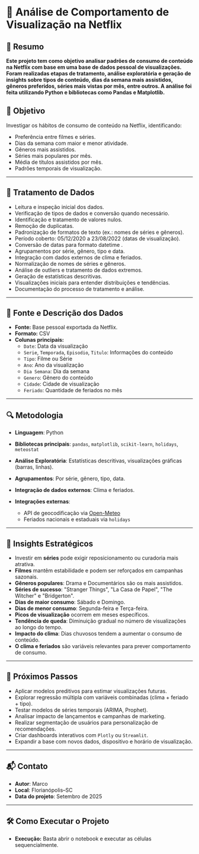 
# 📌 Análise de Comportamento de Visualização na Netflix

## 🧠 Resumo
****Este projeto tem como objetivo analisar padrões de consumo de conteúdo na Netflix com base em uma base de dados pessoal de visualizações. Foram realizadas etapas de tratamento, análise exploratória e geração de insights sobre tipos de conteúdo, dias da semana mais assistidos, gêneros preferidos, séries mais vistas por mês, entre outros. A análise foi feita utilizando Python e bibliotecas como Pandas e Matplotlib.****


## 🎯 Objetivo
Investigar os hábitos de consumo de conteúdo na Netflix, identificando:
- Preferência entre filmes e séries.
- Dias da semana com maior e menor atividade.
- Gêneros mais assistidos.
- Séries mais populares por mês.
- Média de títulos assistidos por mês.
- Padrões temporais de visualização.
---
## 🧹 Tratamento de Dados
- Leitura e inspeção inicial dos dados.
- Verificação de tipos de dados e conversão quando necessário.
- Identificação e tratamento de valores nulos.
- Remoção de duplicatas.
- Padronização de formatos de texto (ex.: nomes de séries e gêneros).
- Período coberto: 05/12/2020 a 23/08/2022 (datas de visualização).
- Conversão de datas para formato datetime .
- Agrupamentos por série, gênero, tipo e data.
- Integração com dados externos de clima e feriados.
- Normalização de nomes de séries e gêneros.
- Análise de outliers e tratamento de dados extremos.
- Geração de estatísticas descritivas.
- Visualizações iniciais para entender distribuições e tendências.
- Documentação do processo de tratamento e análise.
---
## 📂 Fonte e Descrição dos Dados
- **Fonte:** Base pessoal exportada da Netflix.
- **Formato:** CSV
- **Colunas principais:**
  - `Date`: Data da visualização
  - `Serie`, `Temporada`, `Episodio`, `Titulo`: Informações do conteúdo
  - `Tipo`: Filme ou Série
  - `Ano`: Ano da visualização
  - `Dia Semana`: Dia da semana
  - `Genero`: Gênero do conteúdo
  - `Cidade`: Cidade de visualização
  - `Feriado`: Quantidade de feriados no mês

---
## 🔍 Metodologia

- **Linguagem**: Python
- **Bibliotecas principais**: `pandas`, `matplotlib`, `scikit-learn`, `holidays`, `meteostat`
- **Análise Exploratória**: Estatísticas descritivas, visualizações gráficas (barras, linhas).
- **Agrupamentos**: Por série, gênero, tipo, data.
- **Integração de dados externos**: Clima e feriados.
- **Integrações externas**:
 
  - API de geocodificação via [Open-Meteo](https://open-meteo.com)
  - Feriados nacionais e estaduais via `holidays`

---
## 🧠 Insights Estratégicos
- Investir em **séries** pode exigir reposicionamento ou curadoria mais atrativa.
- **Filmes** mantêm estabilidade e podem ser reforçados em campanhas sazonais.
- **Gêneros populares**: Drama e Documentários são os mais assistidos.
- **Séries de sucesso**: "Stranger Things", "La Casa de Papel", "The Witcher" e "Bridgerton".
- **Dias de maior consumo**: Sábado e Domingo.
- **Dias de menor consumo**: Segunda-feira e Terça-feira.
- **Picos de visualização** ocorrem em meses específicos.
- **Tendência de queda**: Diminuição gradual no número de visualizações ao longo do tempo.
- **Impacto do clima**: Dias chuvosos tendem a aumentar o consumo de conteúdo.
- **O clima e feriados** são variáveis relevantes para prever comportamento de consumo.

---
## 🚀 Próximos Passos
- Aplicar modelos preditivos para estimar visualizações futuras.
- Explorar regressão múltipla com variáveis combinadas (clima + feriado + tipo).
- Testar modelos de séries temporais (ARIMA, Prophet).
- Analisar impacto de lançamentos e campanhas de marketing.
- Realizar segmentação de usuários para personalização de recomendações.
- Criar dashboards interativos com `Plotly` ou `Streamlit`.
- Expandir a base com novos dados, dispositivo e horário de visualização.
---
## 📬 Contato

- **Autor**: Marco
- **Local**: Florianópolis–SC  
- **Data do projeto**: Setembro de 2025

---
## 🛠️ Como Executar o Projeto
- **Execução:** Basta abrir o notebook e executar as células sequencialmente.
